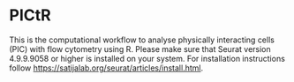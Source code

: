 # PICtR

This is the computational workflow to analyse physically interacting cells (PIC) with flow cytometry using R. 
Please make sure that Seurat version 4.9.9.9058 or higher is installed on your system. For installation instructions follow https://satijalab.org/seurat/articles/install.html.

